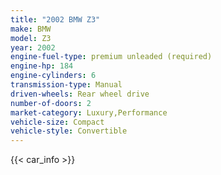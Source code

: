 ```yaml
---
title: "2002 BMW Z3"
make: BMW
model: Z3
year: 2002
engine-fuel-type: premium unleaded (required)
engine-hp: 184
engine-cylinders: 6
transmission-type: Manual
driven-wheels: Rear wheel drive
number-of-doors: 2
market-category: Luxury,Performance
vehicle-size: Compact
vehicle-style: Convertible
---
```


{{< car_info >}}
